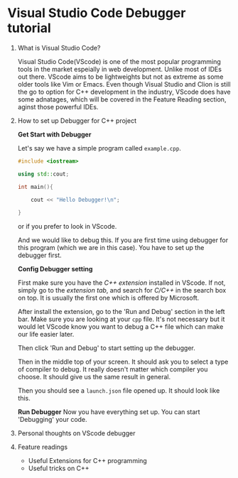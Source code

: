 
# Visual Studio Code Debugger tutorial

1. What is Visual Studio Code?
    
    Visual Studio Code(VScode) is one of the most popular programming tools in the market espeially in web development. Unlike most of IDEs out there. VScode aims to be lightweights but not as extreme as some older tools like Vim or Emacs. Even though Visual Studio and Clion is still the go to option for C++ development in the industry, VScode does have some adnatages, which will be covered in the Feature Reading section, aginst those powerful IDEs. 

2. How to set up Debugger for C++ project

    **Get Start with Debugger**
    
    Let's say we have a simple program called  `example.cpp`.

    ```C++
    #include <iostream>

    using std::cout;

    int main(){
    
        cout << "Hello Debugger!\n";
        
    }
    ```
    or if you prefer to look in VScode.

    <!-- <Figure 1: Overview of VScode> -->

    And we would like to debug this. If you are first time using debugger for this program (which we are in this case). You have to set up the debugger first.

    **Config Debugger setting**

    First make sure you have the *C++ extension* installed in VScode. If not, simply go to the *extension tab*, and search for *C/C++* in the search box on top. It is usually the first one which is offered by Microsoft. 

    <!-- <Figure 2: Debugger picture> -->

    After install the extension, go to the 'Run and Debug' section in the left bar. Make sure you are looking at your `cpp` file. It's not necessary but it would let VScode know you want to debug a C++ file which can make our life easier later.
    <!-- <Figure 3: Debugger picture> -->
    Then click 'Run and Debug' to start setting up the debugger.
    <!-- <Figure 4: Debugger picture> -->
    Then in the middle top of your screen. It should ask you to select a type of compiler to debug. It really doesn't matter which compiler you choose. It should give us the same result in general.
    <!-- <Figure 5: Debugger picture> -->
    <!-- <Figure 6: Debugger picture> -->

    Then you should see a `launch.json` file opened up. It should look like this.
    <!-- <Figure 7: Overview of launch.json> -->

    **Run Debugger**
    Now you have everything set up. You can start 'Debugging' your code.
    <!-- Figure 8: Run Debugger -->

    

3. Personal thoughts on VScode debugger
4. Feature readings
    - Useful Extensions for C++ programming
    - Useful tricks on C++
    
